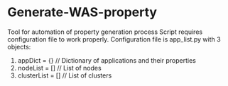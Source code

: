 # Generate-WAS-property
Tool for automation of property generation process
Script requires configuration file to work properly. 
Configuration file is app_list.py with 3 objects:
1) appDict = {} // Dictionary of applications and their properties
2) nodeList = [] // List of nodes
3) clusterList = [] // List of clusters
